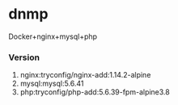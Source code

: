 # dnmp
Docker+nginx+mysql+php

### Version
1. nginx:tryconfig/nginx-add:1.14.2-alpine
2. mysql:mysql:5.6.41
3. php:tryconfig/php-add:5.6.39-fpm-alpine3.8
